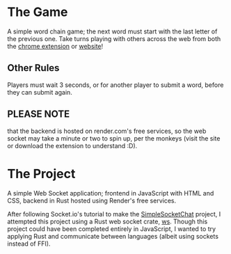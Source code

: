 # The Game
A simple word chain game; the next word must start with the last letter of the previous one. Take turns playing with others across the web from both the [chrome extension](https://chromewebstore.google.com/detail/word-chain-inator/ocmjgbgadgaombpgidnbfckikodidojf) or [website](https://felix-lin-8864.github.io/word-chain-game/)!

## Other Rules
Players must wait 3 seconds, or for another player to submit a word, before they can submit again.

## PLEASE NOTE
that the backend is hosted on render.com's free services, so the web socket may take a minute or two to spin up, per the monkeys (visit the site or download the extension to understand :D).

# The Project
A simple Web Socket application; frontend in JavaScript with HTML and CSS, backend in Rust hosted using Render's free services.

After following Socket.io's tutorial to make the [SimpleSocketChat](https://github.com/Felix-Lin-8864/SimpleSocketChat) project, I attempted this project using a Rust web socket crate, [ws](https://crates.io/crates/ws/0.9.2). Though this project could have been completed entirely in JavaScript, I wanted to try applying Rust and communicate between languages (albeit using sockets instead of FFI).